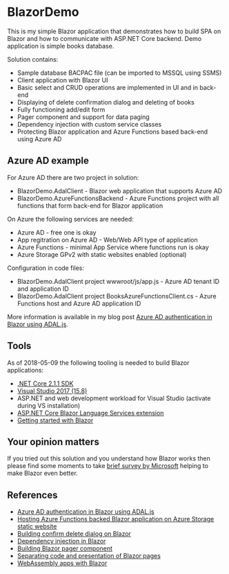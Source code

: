 # BlazorDemo

This is my simple Blazor application that demonstrates how to build SPA on Blazor and how to communicate with ASP.NET Core backend. 
Demo application is simple books database. 

Solution contains:

* Sample database BACPAC file (can be imported to MSSQL using SSMS)
* Client application with Blazor UI
* Basic select and CRUD operations are implemented in UI and in back-end
* Displaying of delete confirmation dialog and deleting of books
* Fully functioning add/edit form
* Pager component and support for data paging
* Dependency injection with custom service classes
* Protecting Blazor application and Azure Functions based back-end using Azure AD

## Azure AD example

For Azure AD there are two project in solution:

* BlazorDemo.AdalClient - Blazor web application that supports Azure AD
* BlazorDemo.AzureFunctionsBackend - Azure Functions project with all functions that form back-end for Blazor application

On Azure the following services are needed:

* Azure AD - free one is okay
* App regitration on Azure AD - Web/Web API type of application
* Azure Functions - minimal App Service where functions run is okay
* Azure Storage GPv2 with static websites enabled (optional)

Configuration in code files:

* BlazorDemo.AdalClient project wwwroot/js/app.js - Azure AD tenant ID and application ID
* BlazorDemo.AdalClient project BooksAzureFunctionsClient.cs - Azure Functions host and Azure AD application ID

More information is available in my blog post [Azure AD authentication in Blazor using ADAL.js](https://gunnarpeipman.com/aspnet/blazor-azure-ad-adal/).

## Tools

As of 2018-05-09 the following tooling is needed to build Blazor applications:

* [.NET Core 2.1.1 SDK](https://www.microsoft.com/net/download/thank-you/dotnet-sdk-2.1.301-windows-x86-installer)
* [Visual Studio 2017 (15.8)](https://www.visualstudio.com/vs/)
* ASP.NET and web development workload for Visual Studio (activate during VS installation)
* [ASP.NET Core Blazor Language Services extension](https://go.microsoft.com/fwlink/?linkid=870389)
* [Getting started with Blazor](http://gunnarpeipman.com/2018/04/blazor-preview/)

## Your opinion matters

If you tried out this solution and you understand how Blazor works then please find some moments to 
take [brief survey by Microsoft](https://go.microsoft.com/fwlink/?linkid=873042) helping to make Blazor 
even better.

## References

* [Azure AD authentication in Blazor using ADAL.js](https://gunnarpeipman.com/aspnet/blazor-azure-ad-adal/)
* [Hosting Azure Functions backed Blazor application on Azure Storage static website](https://gunnarpeipman.com/azure/blazor-azure-function-static-website/)
* [Building confirm delete dialog on Blazor](https://gunnarpeipman.com/aspnet/blazor-confirm-delete-dialog/)
* [Dependency injection in Blazor](https://gunnarpeipman.com/aspnet/blazor-dependency-injection/)
* [Building Blazor pager component](https://gunnarpeipman.com/aspnet/blazor-pager-component/)
* [Separating code and presentation of Blazor pages](https://gunnarpeipman.com/aspnet/blazor-code-behind/)
* [WebAssembly apps with Blazor](https://gunnarpeipman.com/aspnet/blazor-preview/)